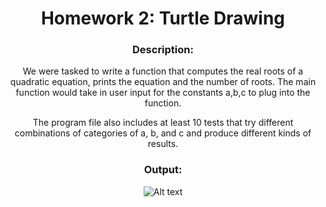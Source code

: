 <div align='center'> <h1> Homework 2: Turtle Drawing </h1>

### Description:
  
We were tasked to write a function that computes the real roots of a quadratic equation, prints the equation and the number of roots. The main function would take in user input for the constants a,b,c to plug into the function.
 
The program file also includes at least 10 tests that try different combinations of categories of a, b, and c and produce different kinds of results.
  
### Output:
 
 ![Alt text](hw02_output.jpg)
